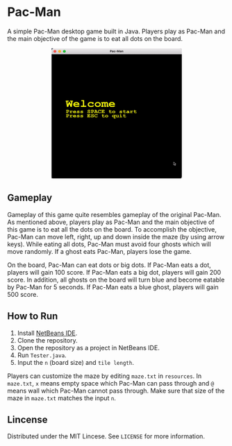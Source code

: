 # Pac-Man

A simple Pac-Man desktop game built in Java. Players play as Pac-Man and the main objective of the game is to eat all dots on the board.

<p align="center">
    <img alt="Game Demo" width="300" height="300" src="images/Game%20Demo.gif">
</p>

## Gameplay

Gameplay of this game quite resembles gameplay of the original Pac-Man. As mentioned above, players play as Pac-Man and the main objective of this game is to eat all the dots on the board. To accomplish the objective, Pac-Man can move left, right, up and down inside the maze (by using arrow keys). While eating all dots, Pac-Man must avoid four ghosts which will move randomly. If a ghost eats Pac-Man, players lose the game.

On the board, Pac-Man can eat dots or big dots. If Pac-Man eats a dot, players will gain 100 score. If Pac-Man eats a big dot, players will gain 200 score. In addition, all ghosts on the board will turn blue and become eatable by Pac-Man for 5 seconds. If Pac-Man eats a blue ghost, players will gain 500 score.

## How to Run

1. Install [NetBeans IDE](https://www.oracle.com/tools/technologies/netbeans-ide.html).
2. Clone the repository.
3. Open the repository as a project in NetBeans IDE.
4. Run `Tester.java`.
5. Input the `n` (board size) and `tile length`.

Players can customize the maze by editing `maze.txt` in `resources`. In `maze.txt`, `x` means empty space which Pac-Man can pass through and `@` means wall which Pac-Man cannot pass through. Make sure that size of the maze in `maze.txt` matches the input `n`.

## Lincense

Distributed under the MIT Lincese. See `LICENSE` for more information.